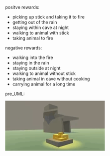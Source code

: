 

positve rewards:

  - picking up stick and taking it to fire
  - getting out of the rain
  - staying within cave at night
  - walking to animal with stick
  - taking animal to fire
  
negative rewards:

  - walking into the fire
  - staying in the rain
  - staying outside at night
  - walking to animal without stick
  - taking animal in cave without cooking
  - carrying animal for a long time


pre_UML:

![anim1](https://github.com/eagleEggs/UML/blob/master/cavePeople/screenshots/cavePeople_preUML.gif?raw=true)

